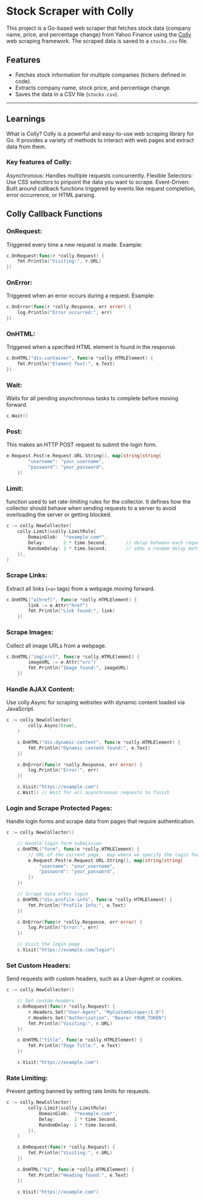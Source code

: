 # Stock Scraper with Colly

This project is a Go-based web scraper that fetches stock data (company name, price, and percentage change) from Yahoo Finance using the [Colly](https://github.com/gocolly/colly) web scraping framework. The scraped data is saved to a `stocks.csv` file.

## Features
- Fetches stock information for multiple companies (tickers defined in code).
- Extracts company name, stock price, and percentage change.
- Saves the data in a CSV file (`stocks.csv`).

---

## Learnings
What is Colly?
Colly is a powerful and easy-to-use web scraping library for Go. It provides a variety of methods to interact with web pages and extract data from them.

### Key features of Colly:

Asynchronous: Handles multiple requests concurrently.
Flexible Selectors: Use CSS selectors to pinpoint the data you want to scrape.
Event-Driven: Built around callback functions triggered by events like request completion, error occurrence, or HTML parsing.

## Colly Callback Functions

### OnRequest:
Triggered every time a new request is made.
Example:
```go
c.OnRequest(func(r *colly.Request) {
    fmt.Println("Visiting:", r.URL)
})
```


### OnError:
Triggered when an error occurs during a request.
Example:
```go
c.OnError(func(r *colly.Response, err error) {
    log.Println("Error occurred:", err)
})
```


### OnHTML:
Triggered when a specified HTML element is found in the response.
```go
c.OnHTML("div.container", func(e *colly.HTMLElement) {
    fmt.Println("Element Text:", e.Text)
})
```


### Wait:
Waits for all pending asynchronous tasks to complete before moving forward.
```go
c.Wait()
```


### Post:
This makes an HTTP POST request to submit the login form.
```go
e.Request.Post(e.Request.URL.String(), map[string]string{
		"username": "your_username",
		"password": "your_password",
	})
```


### Limit:
function used to set rate-limiting rules for the collector. It defines how the collector should behave when sending requests to a server to avoid overloading the server or getting blocked.
```go
c := colly.NewCollector(
    colly.Limit(&colly.LimitRule{
        DomainGlob:  "*example.com*",
        Delay:       2 * time.Second,       // delay between each request
        RandomDelay: 1 * time.Second,       // adds a random delay before each request, helps make the scraping behavior less predictable  
    }),
)
```


### Scrape Links:
Extract all links (`<a>` tags) from a webpage.moving forward.
```go
c.OnHTML("a[href]", func(e *colly.HTMLElement) {
		link := e.Attr("href")
		fmt.Println("Link found:", link)
	})
```


### Scrape Images:
Collect all image URLs from a webpage.
```go
c.OnHTML("img[src]", func(e *colly.HTMLElement) {
		imageURL := e.Attr("src")
		fmt.Println("Image found:", imageURL)
	})
```


### Handle AJAX Content:
Use colly.Async for scraping websites with dynamic content loaded via JavaScript.
```go
c := colly.NewCollector(
		colly.Async(true),
	)

	c.OnHTML("div.dynamic-content", func(e *colly.HTMLElement) {
		fmt.Println("Dynamic content found:", e.Text)
	})

	c.OnError(func(r *colly.Response, err error) {
		log.Println("Error:", err)
	})

	c.Visit("https://example.com")
	c.Wait() // Wait for all asynchronous requests to finish
```


###  Login and Scrape Protected Pages:
Handle login forms and scrape data from pages that require authentication.
```go
c := colly.NewCollector()

	// Handle login form submission
	c.OnHTML("form", func(e *colly.HTMLElement) {
        // URL of the current page,  map where we specify the login form fields (username and password).
		e.Request.Post(e.Request.URL.String(), map[string]string{  
			"username": "your_username",
			"password": "your_password",
		})
	})

	// Scrape data after login
	c.OnHTML("div.profile-info", func(e *colly.HTMLElement) {
		fmt.Println("Profile Info:", e.Text)
	})

	c.OnError(func(r *colly.Response, err error) {
		log.Println("Error:", err)
	})

	// Visit the login page
	c.Visit("https://example.com/login")
```


### Set Custom Headers:
Send requests with custom headers, such as a User-Agent or cookies.
```go
c := colly.NewCollector()

	// Set custom headers
	c.OnRequest(func(r *colly.Request) {
		r.Headers.Set("User-Agent", "MyCustomScraper/1.0")
		r.Headers.Set("Authorization", "Bearer YOUR_TOKEN")
		fmt.Println("Visiting:", r.URL)
	})

	c.OnHTML("title", func(e *colly.HTMLElement) {
		fmt.Println("Page Title:", e.Text)
	})

	c.Visit("https://example.com")
```

### Rate Limiting:
Prevent getting banned by setting rate limits for requests.
```go
c := colly.NewCollector(
		colly.Limit(&colly.LimitRule{
			DomainGlob:  "*example.com*",
			Delay:       2 * time.Second,
			RandomDelay: 1 * time.Second,
		}),
	)

	c.OnRequest(func(r *colly.Request) {
		fmt.Println("Visiting:", r.URL)
	})

	c.OnHTML("h1", func(e *colly.HTMLElement) {
		fmt.Println("Heading found:", e.Text)
	})

	c.Visit("https://example.com")
```

